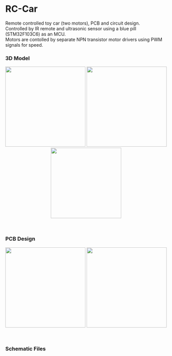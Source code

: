 # RC-Car
Remote controlled toy car (two motors), PCB and circuit design.
<br/>
Controlled by IR remote and ultrasonic sensor using a blue pill (STM32F103C6) as an MCU. 
<br />
Motors are contolled by separate NPN transistor motor drivers using PWM signals for speed.
### 3D Model
<p align="center">
<img src="https://github.com/alisya-k/RC-Car/assets/56568411/9b5deca5-41fa-4f3f-b3b9-623a3b44f4a1" width="250px" />
<img src="https://github.com/alisya-k/RC-Car/assets/56568411/79aa7572-7dfb-441f-8bbc-7901574fe74e" width="250px" />
<img src="https://github.com/alisya-k/RC-Car/assets/56568411/30fdc35f-1e9e-45e3-8198-fdba5f83dc39" width="220px" />
</p>
<br />

### PCB Design
<p align="center">
<img src="https://github.com/alisya-k/RC-Car/assets/56568411/0f602e03-4e69-441c-bcc8-e2f94bd74afa" width="250px" />
<img src="https://github.com/alisya-k/RC-Car/assets/56568411/74553cff-be74-40fc-87ca-190fad6763c1" width="250px" />
</p>
<br />

### Schematic Files


